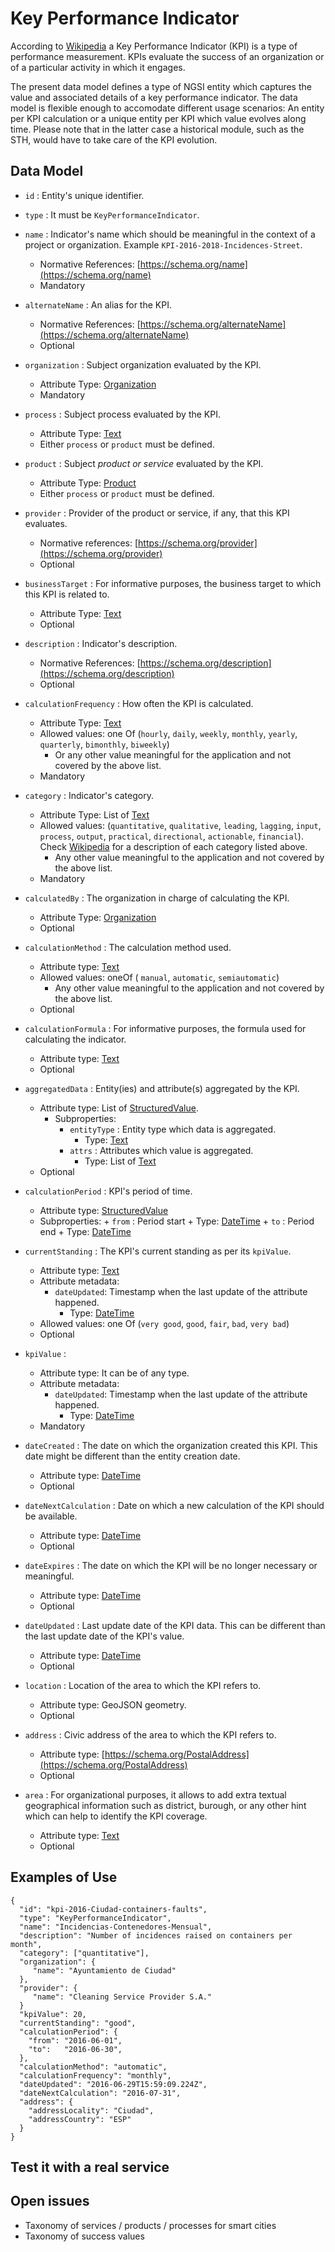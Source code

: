 # Key Performance Indicator

According to [Wikipedia](https://en.wikipedia.org/wiki/Performance_indicator) a Key Performance Indicator (KPI)
is a type of performance measurement. KPIs evaluate the success of an organization or of a particular activity in which it engages.

The present data model defines a type of NGSI entity which captures the value and associated details of a key performance indicator. 
The data model is flexible enough to accomodate different usage scenarios: An entity  per KPI calculation
or a unique entity per KPI which value evolves along time. Please note that in the latter case a historical module, such as the STH,
would have to take care of the KPI evolution. 

## Data Model

+ `id` : Entity's unique identifier. 

+ `type` : It must be `KeyPerformanceIndicator`.

+ `name` : Indicator's name which should be meaningful in the context of a project or organization.
Example `KPI-2016-2018-Incidences-Street`.
    + Normative References: [https://schema.org/name](https://schema.org/name)
    + Mandatory
    
+ `alternateName` : An alias for the KPI.
    + Normative References: [https://schema.org/alternateName](https://schema.org/alternateName)
    + Optional

+ `organization` : Subject organization evaluated by the KPI.
    + Attribute Type: [Organization](https://schema.org/Organization)
    + Mandatory
    
+ `process` :  Subject process evaluated by the KPI.
    + Attribute Type: [Text](http://schema.org/Text)
    + Either `process` or `product` must be defined. 

+ `product` :  Subject *product or service* evaluated by the KPI.
    + Attribute Type: [Product](https://schema.org/Product)
    + Either `process` or `product` must be defined.       
    
+ `provider` :  Provider of the product or service, if any, that this KPI evaluates.
    + Normative references: [https://schema.org/provider](https://schema.org/provider) 
    + Optional   
      
+ `businessTarget` : For informative purposes, the business target to which this KPI is related to.
    + Attribute Type: [Text](http://schema.org/Text)
    + Optional

+ `description` : Indicator's description.
    + Normative References: [https://schema.org/description](https://schema.org/description)
    + Optional 

+ `calculationFrequency` : How often the KPI is calculated.
    + Attribute Type: [Text](http://schema.org/Text)
    + Allowed values: one Of (`hourly`, `daily`, `weekly`, `monthly`, `yearly`, `quarterly`, `bimonthly`, `biweekly`)
        + Or any other value meaningful for the application and not covered by the above list. 
    + Mandatory

+ `category` : Indicator's category.
    + Attribute Type: List of  [Text](http://schema.org/Text)
    + Allowed values: (`quantitative`, `qualitative`, `leading`, `lagging`, `input`,
    `process`, `output`, `practical`, `directional`, `actionable`, `financial`).
    Check [Wikipedia](https://en.wikipedia.org/wiki/Performance_indicator#Categorization_of_indicators)
    for a description of each category listed above.
        + Any other value meaningful to the application and not covered by the above list. 
    + Mandatory
    
+ `calculatedBy` : The organization in charge of calculating the KPI.
    + Attribute Type: [Organization](https://schema.org/Organization)
    + Optional

+ `calculationMethod` : The calculation method used.
    + Attribute type: [Text](http://schema.org/Text)
    + Allowed values: oneOf ( `manual`, `automatic`, `semiautomatic`)
        +  Any other value meaningful to the application and not covered by the above list. 
    + Optional
    
+ `calculationFormula` : For informative purposes, the formula used for calculating the indicator.
    + Attribute type: [Text](http://schema.org/Text)
    + Optional

+ `aggregatedData` : Entity(ies) and attribute(s) aggregated by the KPI.
    + Attribute type: List of [StructuredValue](https://schema.org/StructuredValue).
        + Subproperties:
            + `entityType` : Entity type which data is aggregated.
                + Type: [Text](http://schema.org/Text)
            + `attrs` : Attributes which value is aggregated.
                + Type: List of [Text](http://schema.org/Text)
    + Optional

+ `calculationPeriod` : KPI's period of time.
    + Attribute type: [StructuredValue](https://schema.org/StructuredValue)
    + Subproperties:
          + `from` : Period start
              + Type: [DateTime](http://schema.org/DateTime)
          + `to` : Period end
              + Type: [DateTime](http://schema.org/DateTime)

+ `currentStanding` : The KPI's current standing as per its `kpiValue`.
    + Attribute type: [Text](http://schema.org/Text)
    + Attribute metadata:
        + `dateUpdated`: Timestamp when the last update of the attribute happened.
            + Type: [DateTime](http://schema.org/DateTime)
    + Allowed values: one Of (`very good`, `good`, `fair`, `bad`, `very bad`)
    + Optional

+ `kpiValue` :
    + Attribute type: It can be of any type. 
    + Attribute metadata:
        + `dateUpdated`: Timestamp when the last update of the attribute happened.
            + Type: [DateTime](http://schema.org/DateTime)
    + Mandatory
    
+ `dateCreated` : The date on which the organization created this KPI. This date might be different than the entity creation date.
    + Attribute type: [DateTime](https://schema.org/DateTime)
    + Optional

+ `dateNextCalculation` : Date on which a new calculation of the KPI should be available.
    + Attribute type: [DateTime](https://schema.org/DateTime)
    + Optional

+ `dateExpires` : The date on which the KPI will be no longer necessary or meaningful.
    + Attribute type: [DateTime](https://schema.org/DateTime)
    + Optional
      
+ `dateUpdated` : Last update date of the KPI data. This can be different than the last update date of the KPI's value.
    + Attribute type: [DateTime](https://schema.org/DateTime)
    + Optional
    
+ `location` :  Location of the area to which the KPI refers to. 
    + Attribute type: GeoJSON geometry. 
    + Optional 

+ `address` :  Civic address of the area to which the KPI refers to. 
    + Attribute type: [https://schema.org/PostalAddress](https://schema.org/PostalAddress)
    + Optional
    
+ `area` : For organizational purposes, it allows to add extra textual geographical information such as district, burough, or any other
hint which can help to identify the KPI coverage.
    + Attribute type: [Text](http://schema.org/Text)
    + Optional

## Examples of Use

    {
      "id": "kpi-2016-Ciudad-containers-faults",
      "type": "KeyPerformanceIndicator",
      "name": "Incidencias-Contenedores-Mensual",
      "description": "Number of incidences raised on containers per month",
      "category": ["quantitative"],
      "organization": {
         "name": "Ayuntamiento de Ciudad"
      },
      "provider": {
         "name": "Cleaning Service Provider S.A."
      }
      "kpiValue": 20,
      "currentStanding": "good",
      "calculationPeriod": {
        "from": "2016-06-01",
        "to":   "2016-06-30",
      },
      "calculationMethod": "automatic",
      "calculationFrequency": "monthly",
      "dateUpdated": "2016-06-29T15:59:09.224Z",
      "dateNextCalculation": "2016-07-31",
      "address": {
        "addressLocality": "Ciudad",
        "addressCountry": "ESP"
      }
    }

## Test it with a real service

## Open issues

+ Taxonomy of services / products / processes for smart cities
+ Taxonomy of success values